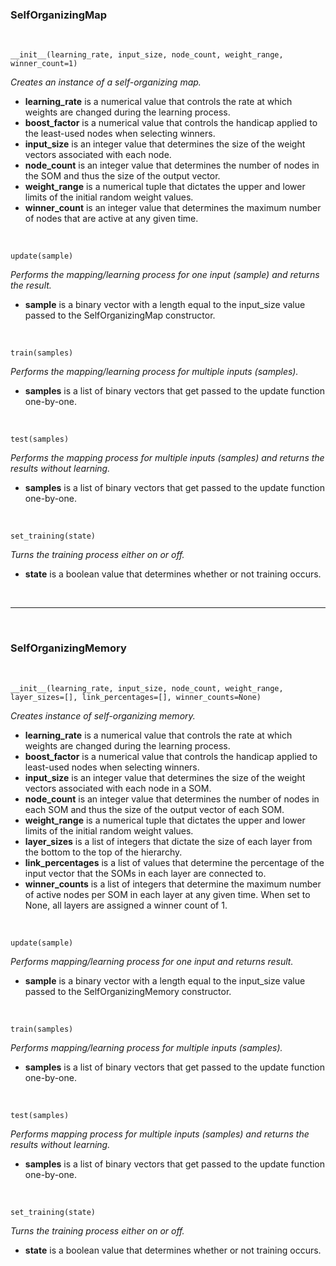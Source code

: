 ### SelfOrganizingMap

<br/>

	__init__(learning_rate, input_size, node_count, weight_range, winner_count=1)

_Creates an instance of a self-organizing map._

* __learning_rate__ is a numerical value that controls the rate at which weights are changed during the learning process.
* __boost_factor__ is a numerical value that controls the handicap applied to the least-used nodes when selecting winners.
* __input_size__ is an integer value that determines the size of the weight vectors associated with each node.
* __node_count__ is an integer value that determines the number of nodes in the SOM and thus the size of the output vector.
* __weight_range__ is a numerical tuple that dictates the upper and lower limits of the initial random weight values. 
* __winner_count__ is an integer value that determines the maximum number of nodes that are active at any given time.

<br/>
	
	update(sample)

_Performs the mapping/learning process for one input (sample) and returns the result._

* __sample__ is a binary vector with a length equal to the input_size value passed to the SelfOrganizingMap constructor. 

<br/>

	train(samples)
		
_Performs the mapping/learning process for multiple inputs (samples)._

* __samples__ is a list of binary vectors that get passed to the update function one-by-one.

<br/>

	test(samples)
			
_Performs the mapping process for multiple inputs (samples) and returns the results without learning._

* __samples__ is a list of binary vectors that get passed to the update function one-by-one.

<br/>

	set_training(state)

_Turns the training process either on or off._

* __state__ is a boolean value that determines whether or not training occurs.

<br/>

***

<br/>

### SelfOrganizingMemory

<br/>

	__init__(learning_rate, input_size, node_count, weight_range, layer_sizes=[], link_percentages=[], winner_counts=None)
	
_Creates instance of self-organizing memory._
	
* __learning_rate__ is a numerical value that controls the rate at which weights are changed during the learning process.
* __boost_factor__ is a numerical value that controls the handicap applied to least-used nodes when selecting winners.
* __input_size__ is an integer value that determines the size of the weight vectors associated with each node in a SOM.
* __node_count__ is an integer value that determines the number of nodes in each SOM and thus the size of the output vector of each SOM.
* __weight_range__ is a numerical tuple that dictates the upper and lower limits of the initial random weight values.
* __layer_sizes__ is a list of integers that dictate the size of each layer from the bottom to the top of the hierarchy.
* __link_percentages__ is a list of values that determine the percentage of the input vector that the SOMs in each layer are connected to. 
* __winner_counts__ is a list of integers that determine the maximum number of active nodes per SOM in each layer at any given time. When set to None, all layers are assigned a winner count of 1.

<br/>

	update(sample)

_Performs mapping/learning process for one input and returns result._

* __sample__ is a binary vector with a length equal to the input_size value passed to the SelfOrganizingMemory constructor. 

<br/>

	train(samples)
	
_Performs mapping/learning process for multiple inputs (samples)._

* __samples__ is a list of binary vectors that get passed to the update function one-by-one.

<br/>

	test(samples)
			
_Performs mapping process for multiple inputs (samples) and returns the results without learning._

* __samples__ is a list of binary vectors that get passed to the update function one-by-one.

<br/>

	set_training(state)

_Turns the training process either on or off._

* __state__ is a boolean value that determines whether or not training occurs.

<br/>

